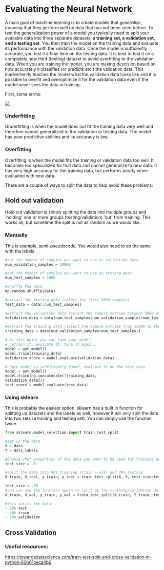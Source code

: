 # Evaluating the Neural Network

A main goal of machine learning is to create models that *generalize*, meaning that they perform well on data that has not been seen before. To test the generalization power of a model you typically need to split your available data into three separate datasets: **a training set, a validation set, and a testing set**. You then train the model on the training data and evaluate its performance with the validation data. Once the model is sufficiently accurate, you test it a final time on the testing data. It is best to test it on a completely new third (testing) dataset to avoid overfitting to the validation data. When you are training the model, you are making descision based on how accurately it classifies (or predicts etc.) the validation data. This inadvertently teaches the model what the validation data looks like and it is possible to overfit and overoptimize it for the validation data even if the model never sees the data in training.

First, some terms:

![](https://cdn-images-1.medium.com/max/1600/1*tBErXYVvTw2jSUYK7thU2A.png)

### Underfitting

Underfitting is when the model does not fit the training data very well and therefore cannot generalized to the validation or testing data. The model has poor predictive abilities and its accuracy is low. 

### Overfitting

Overfitting is when the model fits the training or validation data too well. It becomes too specialized for that data and cannot generalize to new data. It has very high accuracy for the training data, but performs poorly when evaluated with new data. 


There are a couple of ways to split the data to help avoid these problems: 

## Hold out validation

Hold out validation is simply splitting the data into multiple groups and 'holding' one or more groups (testing/validation) 'out' from training. This works ok, but sometime the split is not as random as we would like. 

### Manually 
This is example, semi-pseudocode. You would also need to do the same with the labels.

```python
#set the number of samples you want to use as validation data
num_validation_samples = 10000

#set the number of samples you want to use as testing data
num_test_samples = 5000

#shuffle the data
np.random.shuffle(data)

#extract the testing data (select the first 5000 samples)
test_data = data[:num_test_samples]

#extract the validation data (select the sample entries between 5000 and 15000)
validation_data = data[num_test_samples:num_validation_samples+num_test_samples]

#extract the training data (select the sample entries from 15000 to the end)
training_data = data[num_validation_samples+num_test_samples:]

# At this point you can tune your model,
# retrain it, evaluate it, tune it again...
model = get_model()
model.train(training_data)
validation_score = model.evaluate(validation_data)

# Once model is sufficiently tuned, evaluate it on the test data
model = get_model()
model.train(np.concatenate([training_data,
validation_data]))
test_score = model.evaluate(test_data)
```

### Using sklearn
This is probably the easiest option. sklearn has a built in function for splitting up datasets and the labels as well, however it will only split the data into two sets (a training and testing set). You can simply use the function twice. 

```python
from sklearn.model_selection import train_test_split

#set up the data
X = data
Y = data_labels

#choose what proportion of the data you want to be used for training and validation
test_size = .8

#split the data into 80% training (train + val) and 20% testing
X_train, X_test, y_train, y_test = train_test_split(X, Y, test_size=test_size)

test_size = .75
#you can use the function again to split up the training/validation data
X_train, X_val, y_train, y_val = train_test_split(X_train, Y_train, test_size=test_size)

#this splits the data:
- 20% test
- 60% train
- 20% validation
```

## Cross Validation

### Useful resources:
https://towardsdatascience.com/train-test-split-and-cross-validation-in-python-80b61beca4b6
